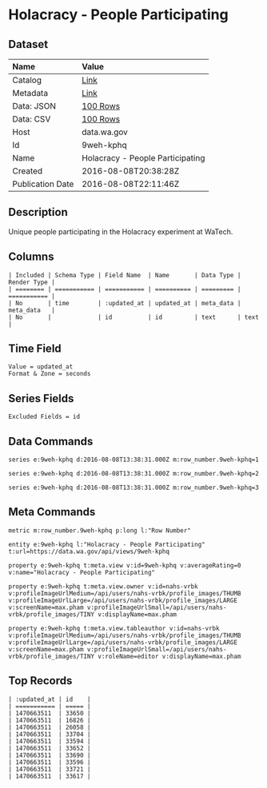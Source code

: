 # Holacracy - People Participating

## Dataset

| Name | Value |
| :--- | :---- |
| Catalog | [Link](https://catalog.data.gov/dataset/holacracy-people-participating) |
| Metadata | [Link](https://data.wa.gov/api/views/9weh-kphq) |
| Data: JSON | [100 Rows](https://data.wa.gov/api/views/9weh-kphq/rows.json?max_rows=100) |
| Data: CSV | [100 Rows](https://data.wa.gov/api/views/9weh-kphq/rows.csv?max_rows=100) |
| Host | data.wa.gov |
| Id | 9weh-kphq |
| Name | Holacracy - People Participating |
| Created | 2016-08-08T20:38:28Z |
| Publication Date | 2016-08-08T22:11:46Z |

## Description

Unique people participating in the Holacracy experiment at WaTech.

## Columns

```ls
| Included | Schema Type | Field Name  | Name       | Data Type | Render Type |
| ======== | =========== | =========== | ========== | ========= | =========== |
| No       | time        | :updated_at | updated_at | meta_data | meta_data   |
| No       |             | id          | id         | text      | text        |
```

## Time Field

```ls
Value = updated_at
Format & Zone = seconds
```

## Series Fields

```ls
Excluded Fields = id
```

## Data Commands

```ls
series e:9weh-kphq d:2016-08-08T13:38:31.000Z m:row_number.9weh-kphq=1

series e:9weh-kphq d:2016-08-08T13:38:31.000Z m:row_number.9weh-kphq=2

series e:9weh-kphq d:2016-08-08T13:38:31.000Z m:row_number.9weh-kphq=3
```

## Meta Commands

```ls
metric m:row_number.9weh-kphq p:long l:"Row Number"

entity e:9weh-kphq l:"Holacracy - People Participating" t:url=https://data.wa.gov/api/views/9weh-kphq

property e:9weh-kphq t:meta.view v:id=9weh-kphq v:averageRating=0 v:name="Holacracy - People Participating"

property e:9weh-kphq t:meta.view.owner v:id=nahs-vrbk v:profileImageUrlMedium=/api/users/nahs-vrbk/profile_images/THUMB v:profileImageUrlLarge=/api/users/nahs-vrbk/profile_images/LARGE v:screenName=max.pham v:profileImageUrlSmall=/api/users/nahs-vrbk/profile_images/TINY v:displayName=max.pham

property e:9weh-kphq t:meta.view.tableauthor v:id=nahs-vrbk v:profileImageUrlMedium=/api/users/nahs-vrbk/profile_images/THUMB v:profileImageUrlLarge=/api/users/nahs-vrbk/profile_images/LARGE v:screenName=max.pham v:profileImageUrlSmall=/api/users/nahs-vrbk/profile_images/TINY v:roleName=editor v:displayName=max.pham
```

## Top Records

```ls
| :updated_at | id    | 
| =========== | ===== | 
| 1470663511  | 33650 | 
| 1470663511  | 16826 | 
| 1470663511  | 26058 | 
| 1470663511  | 33704 | 
| 1470663511  | 33594 | 
| 1470663511  | 33652 | 
| 1470663511  | 33690 | 
| 1470663511  | 33596 | 
| 1470663511  | 33721 | 
| 1470663511  | 33617 | 
```